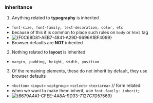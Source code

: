 ### Inheritance

1. Anything related to **typography** is inherited
  - `font-size, font-family, text-decoration, color, etc`
  - because of this it is common to place such rules on `body` or `html` tag
  - ![{F0C68D81-AEB7-4841-A29D-9696A1BF4099}](https://github.com/user-attachments/assets/4a0874e8-d5e0-4c74-9e04-56b0bed11dd4)
  - Browser defaults are **NOT** inherited
2. Nothing related to **layout** is inherited
  - `margin, padding, height, width, position`
3. Of the remaining elements, these do not inherit by default, they use browser defaults
  - `<button>` `<input>` `<optgroup>` `<select>` `<textarea>` // form related
  - when we want to make them inherit, use `font-family: inherit;`
  - ![{6679A4A1-CFEE-4A8A-9D33-7127C7D57569}](https://github.com/user-attachments/assets/251f2e56-d7be-4db0-9c3e-ccc96f035097)
